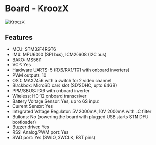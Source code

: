 # Board -  KroozX

![KroozX](https://farm4.staticflickr.com/3844/33558972311_507c7d6e36_h.jpg)

## Features

* MCU: STM32F4RGT6
* IMU: MPU6000 (SPI bus), ICM20608 (I2C bus)
* BARO: MS5611
* VCP: Yes
* Hardware UARTS: 5 (RX6/RX1/TX1 with onboard inverters)
* PWM outputs: 10
* OSD: MAX7456 with a switch for 2 video channel
* Blackbox: MicroSD card slot (SD/SDHC, upto 64GB)
* PPM/SBUS: RX6 with onboard inverter
* Wireless: HC-12 onboard transceiver
* Battery Voltage Sensor: Yes, up to 6S input
* Current Sensor: Yes
* Integrated Voltage Regulator: 5V 2000mA, 10V 2000mA with LC filter
* Buttons: No (powering the board with plugged USB starts STM DFU bootloader)
* Buzzer driver: Yes
* RSSI Analog/PWM port: Yes
* SWD port: Yes (SWIO, SWCLK, RST pins)